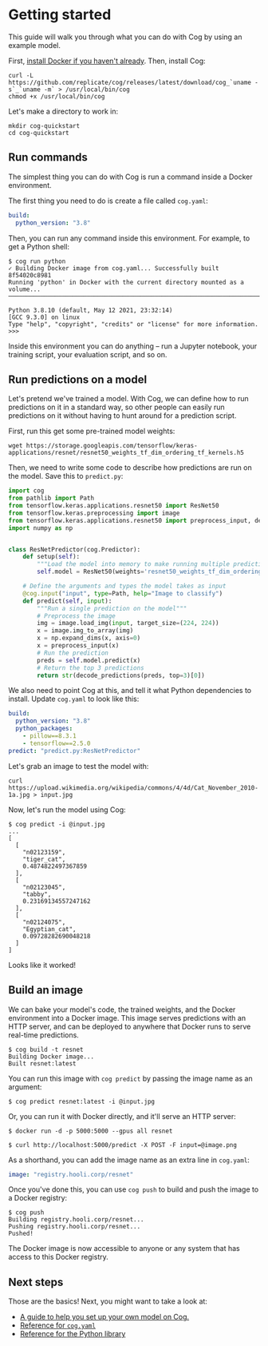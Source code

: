 # Getting started

This guide will walk you through what you can do with Cog by using an example model.

First, [install Docker if you haven't already](https://docs.docker.com/get-docker/). Then, install Cog:

    curl -L https://github.com/replicate/cog/releases/latest/download/cog_`uname -s`_`uname -m` > /usr/local/bin/cog
    chmod +x /usr/local/bin/cog

Let's make a directory to work in:

    mkdir cog-quickstart
    cd cog-quickstart

## Run commands

The simplest thing you can do with Cog is run a command inside a Docker environment.

The first thing you need to do is create a file called `cog.yaml`:

```yaml
build:
  python_version: "3.8"
```

Then, you can run any command inside this environment. For example, to get a Python shell:

    $ cog run python
    ✓ Building Docker image from cog.yaml... Successfully built 8f54020c8981
    Running 'python' in Docker with the current directory mounted as a volume...
    ───────────────────────────────────────────────────────────────────────────────────────────────────────────────────────────

    Python 3.8.10 (default, May 12 2021, 23:32:14)
    [GCC 9.3.0] on linux
    Type "help", "copyright", "credits" or "license" for more information.
    >>>

Inside this environment you can do anything – run a Jupyter notebook, your training script, your evaluation script, and so on.

## Run predictions on a model

Let's pretend we've trained a model. With Cog, we can define how to run predictions on it in a standard way, so other people can easily run predictions on it without having to hunt around for a prediction script.

First, run this get some pre-trained model weights:

    wget https://storage.googleapis.com/tensorflow/keras-applications/resnet/resnet50_weights_tf_dim_ordering_tf_kernels.h5

Then, we need to write some code to describe how predictions are run on the model. Save this to `predict.py`:

```python
import cog
from pathlib import Path
from tensorflow.keras.applications.resnet50 import ResNet50
from tensorflow.keras.preprocessing import image
from tensorflow.keras.applications.resnet50 import preprocess_input, decode_predictions
import numpy as np


class ResNetPredictor(cog.Predictor):
    def setup(self):
        """Load the model into memory to make running multiple predictions efficient"""
        self.model = ResNet50(weights='resnet50_weights_tf_dim_ordering_tf_kernels.h5')

    # Define the arguments and types the model takes as input
    @cog.input("input", type=Path, help="Image to classify")
    def predict(self, input):
        """Run a single prediction on the model"""
        # Preprocess the image
        img = image.load_img(input, target_size=(224, 224))
        x = image.img_to_array(img)
        x = np.expand_dims(x, axis=0)
        x = preprocess_input(x)
        # Run the prediction
        preds = self.model.predict(x)
        # Return the top 3 predictions
        return str(decode_predictions(preds, top=3)[0])
```

We also need to point Cog at this, and tell it what Python dependencies to install. Update `cog.yaml` to look like this:

```yaml
build:
  python_version: "3.8"
  python_packages:
    - pillow==8.3.1
    - tensorflow==2.5.0
predict: "predict.py:ResNetPredictor"
```

Let's grab an image to test the model with:

    curl https://upload.wikimedia.org/wikipedia/commons/4/4d/Cat_November_2010-1a.jpg > input.jpg

Now, let's run the model using Cog:

```
$ cog predict -i @input.jpg
...
[
  [
    "n02123159",
    "tiger_cat",
    0.4874822497367859
  ],
  [
    "n02123045",
    "tabby",
    0.23169134557247162
  ],
  [
    "n02124075",
    "Egyptian_cat",
    0.09728282690048218
  ]
]
```

Looks like it worked!

## Build an image

We can bake your model's code, the trained weights, and the Docker environment into a Docker image. This image serves predictions with an HTTP server, and can be deployed to anywhere that Docker runs to serve real-time predictions.

```
$ cog build -t resnet
Building Docker image...
Built resnet:latest
```

You can run this image with `cog predict` by passing the image name as an argument:

```
$ cog predict resnet:latest -i @input.jpg
```

Or, you can run it with Docker directly, and it'll serve an HTTP server:

```
$ docker run -d -p 5000:5000 --gpus all resnet

$ curl http://localhost:5000/predict -X POST -F input=@image.png
```

As a shorthand, you can add the image name as an extra line in `cog.yaml`:

```yaml
image: "registry.hooli.corp/resnet"
```

Once you've done this, you can use `cog push` to build and push the image to a Docker registry:

```
$ cog push
Building registry.hooli.corp/resnet...
Pushing registry.hooli.corp/resnet...
Pushed!
```

The Docker image is now accessible to anyone or any system that has access to this Docker registry.

## Next steps

Those are the basics! Next, you might want to take a look at:

- [A guide to help you set up your own model on Cog.](getting-started-own-model.md)
- [Reference for `cog.yaml`](yaml.md)
- [Reference for the Python library](python.md)
